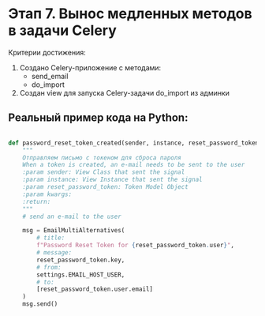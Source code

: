 # Этап 7. Вынос медленных методов в задачи Celery

Критерии достижения:

1. Создано Celery-приложение c методами:
   - send_email
   - do_import
2. Создан view для запуска Celery-задачи do_import из админки

## Реальный пример кода на Python:
```python

def password_reset_token_created(sender, instance, reset_password_token, **kwargs):
    """
    Отправляем письмо с токеном для сброса пароля
    When a token is created, an e-mail needs to be sent to the user
    :param sender: View Class that sent the signal
    :param instance: View Instance that sent the signal
    :param reset_password_token: Token Model Object
    :param kwargs:
    :return:
    """
    # send an e-mail to the user

    msg = EmailMultiAlternatives(
        # title:
        f"Password Reset Token for {reset_password_token.user}",
        # message:
        reset_password_token.key,
        # from:
        settings.EMAIL_HOST_USER,
        # to:
        [reset_password_token.user.email]
    )
    msg.send()


```

